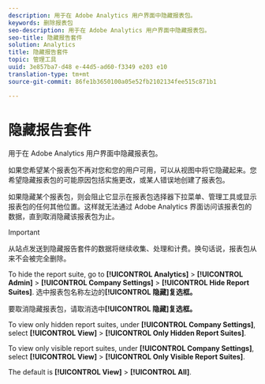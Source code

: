 ```yaml
---
description: 用于在 Adobe Analytics 用户界面中隐藏报表包。
keywords: 删除报表包
seo-description: 用于在 Adobe Analytics 用户界面中隐藏报表包。
seo-title: 隐藏报告套件
solution: Analytics
title: 隐藏报告套件
topic: 管理工具
uuid: 3e857ba7-d48 e-44d5-ad60-f3349 e203 e10
translation-type: tm+mt
source-git-commit: 86fe1b3650100a05e52fb2102134fee515c871b1

---
```



# 隐藏报告套件

用于在 Adobe Analytics 用户界面中隐藏报表包。

如果您希望某个报表包不再对您和您的用户可用，可以从视图中将它隐藏起来。您希望隐藏报表包的可能原因包括实施更改，或某人错误地创建了报表包。

如果隐藏某个报表包，则会阻止它显示在报表包选择器下拉菜单、管理工具或显示报表包的任何其他位置。这样就无法通过 Adobe Analytics 界面访问该报表包的数据，直到取消隐藏该报表包为止。

>[!IMPORTANT]
>
>从站点发送到隐藏报告套件的数据将继续收集、处理和计费。换句话说，报表包从来不会被完全删除。

To hide the report suite, go to **[!UICONTROL Analytics]** &gt; **[!UICONTROL Admin]** &gt; **[!UICONTROL Company Settings]** &gt; **[!UICONTROL Hide Report Suites]**. 选中报表包名称左边的&#x200B;**[!UICONTROL 隐藏]复选框。**

要取消隐藏报表包，请取消选中&#x200B;**[!UICONTROL 隐藏]复选框。**

To view only hidden report suites, under **[!UICONTROL Company Settings]**, select **[!UICONTROL View]** &gt; **[!UICONTROL Only Hidden Report Suites]**.

To view only visible report suites, under **[!UICONTROL Company Settings]**, select **[!UICONTROL View]** &gt; **[!UICONTROL Only Visible Report Suites]**.

The default is **[!UICONTROL View]** &gt; **[!UICONTROL All]**.
